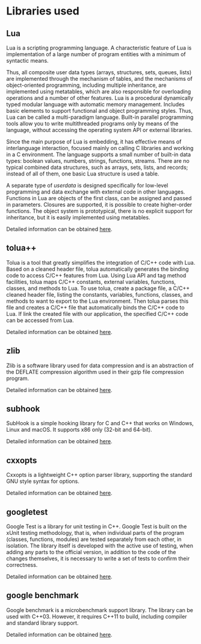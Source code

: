# Libraries used

## Lua

Lua is a scripting programming language. A characteristic feature of Lua is
implementation of a large number of program entities with a minimum of
syntactic means.

Thus, all composite user data types (arrays, structures, sets, queues, lists)
are implemented through the mechanism of tables, and the mechanisms of
object-oriented programming, including multiple inheritance, are implemented
using metatables, which are also responsible for overloading operations and a
number of other features.
Lua is a procedural dynamically typed modular language with automatic memory
management. Includes basic elements to support functional and object
programming styles. Thus, Lua can be called a multi-paradigm language.
Built-in parallel programming tools allow you to write multithreaded programs
only by means of the language, without accessing the operating system API or
external libraries.

Since the main purpose of Lua is embedding, it has effective means of
interlanguage interaction, focused mainly on calling C libraries and working
in a C environment. The language supports a small number of built-in data
types: boolean values, numbers, strings, functions, streams. There are no
typical combined data structures, such as arrays, sets, lists, and records;
instead of all of them, one basic Lua structure is used a table.

A separate type of *userdata* is designed specifically for low-level
programming and data exchange with external code in other languages.
Functions in Lua are objects of the first class, can be assigned and passed
in parameters. Closures are supported, it is possible to create higher-order
functions. The object system is prototypical, there is no explicit support for
inheritance, but it is easily implemented using metatables.

Detailed information can be obtained [here](https://www.lua.org).

## tolua++

Tolua is a tool that greatly simplifies the integration of C/C++ code with Lua.
Based on a cleaned header file, tolua automatically generates the binding code
to access C/C++ features from Lua. Using Lua API and tag method facilities,
tolua maps C/C++ constants, external variables, functions, classes, and methods
to Lua.
To use tolua, create a package file, a C/C++ cleaned header file, listing the
constants, variables, functions, classes, and methods to want to export to the
Lua environment. Then tolua parses this file and creates a C/C++ file that
automatically binds the C/C++ code to Lua. If link the created file with our
application, the specified C/C++ code can be accessed from Lua.

Detailed information can be obtained
[here](https://web.tecgraf.puc-rio.br/~celes/tolua/tolua-3.2.html).

## zlib

Zlib is a software library used for data compression and is an abstraction of
the DEFLATE compression algorithm used in their gzip file compression program.

Detailed information can be obtained [here](https://www.zlib.net).

## subhook

SubHook is a simple hooking library for C and C++ that works on Windows, Linux
and macOS. It supports x86 only (32-bit and 64-bit).

Detailed information can be obtained [here](https://github.com/Zeex/subhook).

## cxxopts

Cxxopts is a lightweight C++ option parser library, supporting the standard
GNU style syntax for options.

Detailed information can be obtained
[here](https://github.com/jarro2783/cxxopts).

## googletest

Google Test is a library for unit testing in C++. Google Test is built on the
xUnit testing methodology, that is, when individual parts of the program
(classes, functions, modules) are tested separately from each other, in
isolation. The library itself is developed with the active use of testing,
when adding any parts to the official version, in addition to the code of the
changes themselves, it is necessary to write a set of tests to confirm their
correctness.

Detailed information can be obtained
[here](https://github.com/google/googletest).

## google benchmark

Google benchmark is a microbenchmark support library. The library can be used
with C++03. However, it requires C++11 to build, including compiler and
standard library support.

Detailed information can be obtained
[here](https://github.com/google/benchmark).
